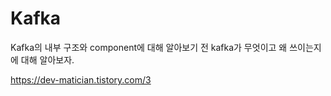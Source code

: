 # Kafka

Kafka의 내부 구조와 component에 대해 알아보기 전 kafka가 무엇이고 왜 쓰이는지에 대해 알아보자.

https://dev-matician.tistory.com/3